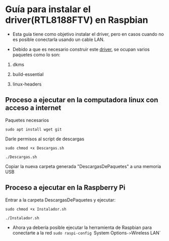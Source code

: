 # Guía para instalar el driver(RTL8188FTV) en Raspbian
* Esta guía tiene como objetivo instalar el driver, pero en casos cuando no es posible conectarla
usando un cable LAN.

* Debido a que es necesario construir este [driver](https://github.com/kelebek333/rtl8188fu/tree/arm#how-to-install-for-arm-devices),
se ocupan varios paquetes como lo son:

1. dkms

2. build-essential

3. linux-headers

## Proceso a ejecutar en la computadora linux con acceso a internet
Paquetes necesarios

`sudo apt install wget git`

Darle permisos al script de descargas

`sudo chmod +x Descargas.sh`

`./Descargas.sh`

Copiar la nueva carpeta generada "DescargasDePaquetes" a una memoría USB

## Proceso a ejecutar en la Raspberry Pi
Entrar a la carpeta DescargasDePaquetes y ejecutar:

`sudo chmod +x Instalador.sh`

`./Instalador.sh`

* Ahora ya debería posible ejecutar la herramienta de Raspbian para conectarte a la red
`sudo raspi-config `System Options` -> `Wireless LAN`

